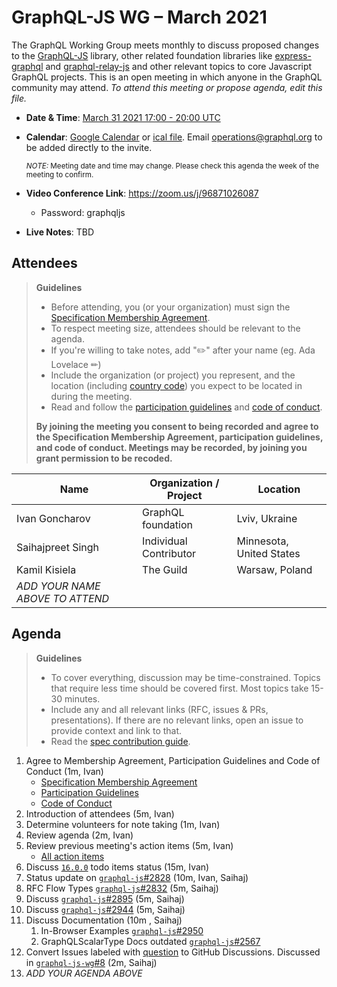 # GraphQL-JS WG – March 2021

The GraphQL Working Group meets monthly to discuss proposed changes to the [GraphQL-JS](https://github.com/graphql/graphql-spec) library, other related foundation libraries like [express-graphql](https://github.com/graphql/express-graphql) and [graphql-relay-js](https://github.com/graphql/graphql-relay-js) and other
relevant topics to core Javascript GraphQL projects. This is an open meeting in which
anyone in the GraphQL community may attend. *To attend this meeting or propose
agenda, edit this file.*

- **Date & Time**: [March 31 2021 17:00 - 20:00 UTC](https://www.timeanddate.com/worldclock/meetingdetails.html?year=2021&month=03&day=31&hour=17&min=0&sec=0&p1=224&p2=179&p3=136&p4=37&p5=239&p6=101&p7=152)
- **Calendar**:
[Google Calendar](https://calendar.google.com/calendar/embed?src=linuxfoundation.org_ik79t9uuj2p32i3r203dgv5mo8%40group.calendar.google.com) or [ical file](https://calendar.google.com/calendar/ical/linuxfoundation.org_ik79t9uuj2p32i3r203dgv5mo8%40group.calendar.google.com/public/basic.ics). Email [operations@graphql.org](mailto:operations@graphql.org) to be added directly to the invite.

  <small>*NOTE:* Meeting date and time may change. Please check this agenda the week of the meeting to confirm.</small>
- **Video Conference Link**: https://zoom.us/j/96871026087
  - Password: graphqljs
- **Live Notes**: TBD

## Attendees

> **Guidelines**
> - Before attending, you (or your organization) must sign the [Specification Membership Agreement](https://github.com/graphql/foundation).
> - To respect meeting size, attendees should be relevant to the agenda.
> - If you're willing to take notes, add "✏️" after your name (eg. Ada Lovelace ✏)
> - Include the organization (or project) you represent, and the location (including [country code](https://en.wikipedia.org/wiki/List_of_ISO_3166_country_codes#Current_ISO_3166_country_codes)) you expect to be located in during the meeting.
> - Read and follow the [participation guidelines](https://github.com/graphql/graphql-js-wg#participation-guidelines) and [code of conduct](https://github.com/graphql/foundation/blob/master/CODE-OF-CONDUCT.md).
>
> **By joining the meeting you consent to being recorded and agree to the Specification Membership Agreement, participation guidelines, and code of conduct. Meetings may be recorded, by joining you grant permission to be recoded.**

| Name                     | Organization / Project       | Location
| ------------------------ | ---------------------------- | ------------------------
| Ivan Goncharov           | GraphQL foundation           | Lviv, Ukraine
| Saihajpreet Singh        | Individual Contributor       | Minnesota, United States
| Kamil Kisiela            | The Guild                    | Warsaw, Poland
| *ADD YOUR NAME ABOVE TO ATTEND*


## Agenda

> **Guidelines**
>
> - To cover everything, discussion may be time-constrained. Topics that require less time should be covered first. Most topics take 15-30 minutes.
> - Include any and all relevant links (RFC, issues & PRs, presentations). If there are no relevant links, open an issue to provide context and link to that.
> - Read the [spec contribution guide](https://github.com/graphql/graphql-spec/blob/master/CONTRIBUTING.md).

<!--

Example agenda item:

1. Discuss moving the subscriptions proposal to stage 2 (30m, Lee)
   - [Subscriptions RFC](link.to/the-relevant/pr-or-issue-or-doc)
   - [GraphQL.js PR](github.link/to/the/project/pr)
   - [Another Relevant Link](youre.getting/the-idea.now)

-->

1. Agree to Membership Agreement, Participation Guidelines and Code of Conduct (1m, Ivan)
   - [Specification Membership Agreement](https://github.com/graphql/foundation)
   - [Participation Guidelines](https://github.com/graphql/graphql-js-wg#participation-guidelines)
   - [Code of Conduct](https://github.com/graphql/foundation/blob/master/CODE-OF-CONDUCT.md)
2. Introduction of attendees (5m, Ivan)
3. Determine volunteers for note taking (1m, Ivan)
4. Review agenda (2m, Ivan)
5. Review previous meeting's action items (5m, Ivan)
   - [All action items](https://github.com/graphql/graphql-js-wg/issues?q=is%3Aissue+label%3A%22Action+item+%3Aclapper%3A%22)
6. Discuss [`16.0.0`](https://github.com/graphql/graphql-js/issues/2860) todo items status (15m, Ivan)
7. Status update on [`graphql-js`#2828](https://github.com/graphql/graphql-js/pull/2828) (10m, Ivan, Saihaj)
8. RFC Flow Types [`graphql-js`#2832](https://github.com/graphql/graphql-js/issues/2832) (5m, Saihaj)
9.  Discuss [`graphql-js`#2895](https://github.com/graphql/graphql-js/issues/2895) (5m, Saihaj)
10. Discuss [`graphql-js`#2944](https://github.com/graphql/graphql-js/issues/2944) (5m, Saihaj)
11. Discuss Documentation (10m , Saihaj)
    1. In-Browser Examples [`graphql-js`#2950](https://github.com/graphql/graphql-js/issues/2950)
    2. GraphQLScalarType Docs outdated [`graphql-js`#2567](https://github.com/graphql/graphql-js/issues/2567)
12. Convert Issues labeled with [question](https://github.com/graphql/graphql-js/issues?q=is%3Aissue+is%3Aopen+label%3Aquestion) to GitHub Discussions. Discussed in [`graphql-js-wg`#8](https://github.com/graphql/graphql-js-wg/issues/8#issuecomment-796363099) (2m, Saihaj)
13.  _ADD YOUR AGENDA ABOVE_
